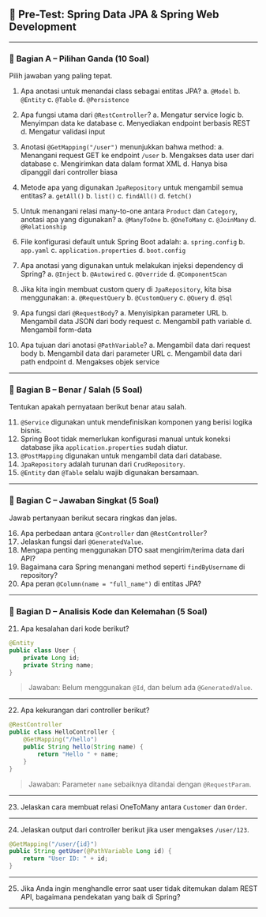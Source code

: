 ## 🧪 **Pre-Test: Spring Data JPA & Spring Web Development**

---

### 📌 **Bagian A – Pilihan Ganda (10 Soal)**

Pilih jawaban yang paling tepat.

1. Apa anotasi untuk menandai class sebagai entitas JPA?
   a. `@Model`
   b. `@Entity`
   c. `@Table`
   d. `@Persistence`

2. Apa fungsi utama dari `@RestController`?
   a. Mengatur service logic
   b. Menyimpan data ke database
   c. Menyediakan endpoint berbasis REST
   d. Mengatur validasi input

3. Anotasi `@GetMapping("/user")` menunjukkan bahwa method:
   a. Menangani request GET ke endpoint `/user`
   b. Mengakses data user dari database
   c. Mengirimkan data dalam format XML
   d. Hanya bisa dipanggil dari controller biasa

4. Metode apa yang digunakan `JpaRepository` untuk mengambil semua entitas?
   a. `getAll()`
   b. `list()`
   c. `findAll()`
   d. `fetch()`

5. Untuk menangani relasi many-to-one antara `Product` dan `Category`, anotasi apa yang digunakan?
   a. `@ManyToOne`
   b. `@OneToMany`
   c. `@JoinMany`
   d. `@Relationship`

6. File konfigurasi default untuk Spring Boot adalah:
   a. `spring.config`
   b. `app.yaml`
   c. `application.properties`
   d. `boot.config`

7. Apa anotasi yang digunakan untuk melakukan injeksi dependency di Spring?
   a. `@Inject`
   b. `@Autowired`
   c. `@Override`
   d. `@ComponentScan`

8. Jika kita ingin membuat custom query di `JpaRepository`, kita bisa menggunakan:
   a. `@RequestQuery`
   b. `@CustomQuery`
   c. `@Query`
   d. `@Sql`

9. Apa fungsi dari `@RequestBody`?
   a. Menyisipkan parameter URL
   b. Mengambil data JSON dari body request
   c. Mengambil path variable
   d. Mengambil form-data

10. Apa tujuan dari anotasi `@PathVariable`?
    a. Mengambil data dari request body
    b. Mengambil data dari parameter URL
    c. Mengambil data dari path endpoint
    d. Mengakses objek service

---

### 📌 **Bagian B – Benar / Salah (5 Soal)**

Tentukan apakah pernyataan berikut benar atau salah.

11. `@Service` digunakan untuk mendefinisikan komponen yang berisi logika bisnis.
12. Spring Boot tidak memerlukan konfigurasi manual untuk koneksi database jika `application.properties` sudah diatur.
13. `@PostMapping` digunakan untuk mengambil data dari database.
14. `JpaRepository` adalah turunan dari `CrudRepository`.
15. `@Entity` dan `@Table` selalu wajib digunakan bersamaan.

---

### 📌 **Bagian C – Jawaban Singkat (5 Soal)**

Jawab pertanyaan berikut secara ringkas dan jelas.

16. Apa perbedaan antara `@Controller` dan `@RestController`?
17. Jelaskan fungsi dari `@GeneratedValue`.
18. Mengapa penting menggunakan DTO saat mengirim/terima data dari API?
19. Bagaimana cara Spring menangani method seperti `findByUsername` di repository?
20. Apa peran `@Column(name = "full_name")` di entitas JPA?

---

### 📌 **Bagian D – Analisis Kode dan Kelemahan (5 Soal)**

21. Apa kesalahan dari kode berikut?

```java
@Entity
public class User {
    private Long id;
    private String name;
}
```

> Jawaban: Belum menggunakan `@Id`, dan belum ada `@GeneratedValue`.

---

22. Apa kekurangan dari controller berikut?

```java
@RestController
public class HelloController {
    @GetMapping("/hello")
    public String hello(String name) {
        return "Hello " + name;
    }
}
```

> Jawaban: Parameter `name` sebaiknya ditandai dengan `@RequestParam`.

---

23. Jelaskan cara membuat relasi OneToMany antara `Customer` dan `Order`.

---

24. Jelaskan output dari controller berikut jika user mengakses `/user/123`.

```java
@GetMapping("/user/{id}")
public String getUser(@PathVariable Long id) {
    return "User ID: " + id;
}
```

---

25. Jika Anda ingin menghandle error saat user tidak ditemukan dalam REST API, bagaimana pendekatan yang baik di Spring?

---
